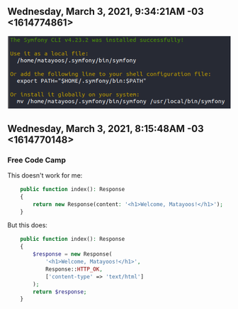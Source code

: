 ## Wednesday, March 3, 2021, 9:34:21AM -03 <1614774861>

![Symfony taugh me how do I execute(?) a script](imgs/symfonyCLIScript.png)

## Wednesday, March 3, 2021, 8:15:48AM -03 <1614770148>

### Free Code Camp

This doesn't work for me:

```php
    public function index(): Response
    {
        return new Response(content: '<h1>Welcome, Matayoos!</h1>');
    }
```

But this does:

```php
    public function index(): Response
    {
        $response = new Response(
            '<h1>Welcome, Matayoos!</h1>',
            Response::HTTP_OK,
            ['content-type' => 'text/html']
        );
        return $response;
    }
```

